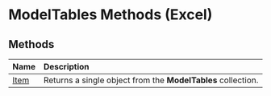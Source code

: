 
# ModelTables Methods (Excel)

## Methods



|**Name**|**Description**|
|:-----|:-----|
|[Item](293e7479-5a5c-cb59-6181-e58cf10026dd.md)|Returns a single object from the  **ModelTables** collection.|
